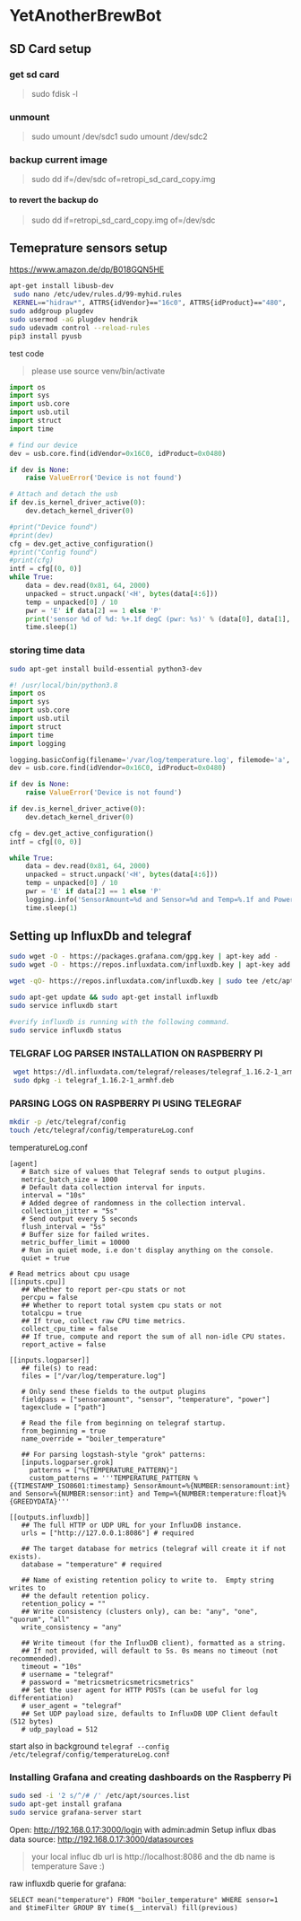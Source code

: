 # YetAnotherBrewBot

## SD Card setup
### get sd card
> sudo fdisk -l

### unmount
> sudo umount /dev/sdc1
>  sudo umount /dev/sdc2

### backup current image
> sudo dd if=/dev/sdc of=retropi_sd_card_copy.img

#### to revert the backup do
> sudo dd if=retropi_sd_card_copy.img of=/dev/sdc

## Temeprature sensors setup
https://www.amazon.de/dp/B018GQN5HE
```bash
apt-get install libusb-dev
 sudo nano /etc/udev/rules.d/99-myhid.rules
 KERNEL=="hidraw*", ATTRS{idVendor}=="16c0", ATTRS{idProduct}=="480",  MODE="0666", GROUP="plugdev", TAG+="uaccess", TAG+="udev-acl"
sudo addgroup plugdev
sudo usermod -aG plugdev hendrik
sudo udevadm control --reload-rules
pip3 install pyusb
```
test code
> please use source venv/bin/activate
```python
import os
import sys
import usb.core
import usb.util
import struct
import time

# find our device
dev = usb.core.find(idVendor=0x16C0, idProduct=0x0480)

if dev is None:
    raise ValueError('Device is not found')

# Attach and detach the usb
if dev.is_kernel_driver_active(0):
    dev.detach_kernel_driver(0)

#print("Device found")
#print(dev)
cfg = dev.get_active_configuration()
#print("Config found")
#print(cfg)
intf = cfg[(0, 0)]
while True:
    data = dev.read(0x81, 64, 2000)
    unpacked = struct.unpack('<H', bytes(data[4:6]))
    temp = unpacked[0] / 10
    pwr = 'E' if data[2] == 1 else 'P'
    print('sensor %d of %d: %+.1f degC (pwr: %s)' % (data[0], data[1], temp, pwr))
    time.sleep(1)
```


### storing time data
```bash
sudo apt-get install build-essential python3-dev
```

```python
#! /usr/local/bin/python3.8
import os
import sys
import usb.core
import usb.util
import struct
import time
import logging 

logging.basicConfig(filename='/var/log/temperature.log', filemode='a', format='%(created)f %(message)s', level=logging.INFO) 
dev = usb.core.find(idVendor=0x16C0, idProduct=0x0480)

if dev is None:
    raise ValueError('Device is not found')

if dev.is_kernel_driver_active(0):
    dev.detach_kernel_driver(0)

cfg = dev.get_active_configuration()
intf = cfg[(0, 0)]

while True:
    data = dev.read(0x81, 64, 2000)
    unpacked = struct.unpack('<H', bytes(data[4:6]))
    temp = unpacked[0] / 10
    pwr = 'E' if data[2] == 1 else 'P'
    logging.info('SensorAmount=%d and Sensor=%d and Temp=%.1f and Power=%s' % (data[0], data[1], temp, pwr))
    time.sleep(1)
```

## Setting up InfluxDb and telegraf
```bash
sudo wget -O - https://packages.grafana.com/gpg.key | apt-key add -
sudo wget -O - https://repos.influxdata.com/influxdb.key | apt-key add -

wget -qO- https://repos.influxdata.com/influxdb.key | sudo tee /etc/apt/sources.list.d/influxdb.list test $VERSION_ID = "8" && echo "deb https://repos.influxdata.com/debian jessie stable" | sudo tee /etc/apt/sources.list.d/influxdb.list test $VERSION_ID = "9" && echo "deb https://repos.influxdata.com/debian stretch stable" | sudo tee /etc/apt/sources.list.d/influxdb.list 

sudo apt-get update && sudo apt-get install influxdb 
sudo service influxdb start 

#verify influxdb is running with the following command. 
sudo service influxdb status 
```
### TELGRAF LOG PARSER INSTALLATION ON RASPBERRY PI
```bash
 wget https://dl.influxdata.com/telegraf/releases/telegraf_1.16.2-1_armhf.deb
 sudo dpkg -i telegraf_1.16.2-1_armhf.deb
```

### PARSING LOGS ON RASPBERRY PI USING TELEGRAF
```bash
mkdir -p /etc/telegraf/config
touch /etc/telegraf/config/temperatureLog.conf
```

temperatureLog.conf
```
[agent]
   # Batch size of values that Telegraf sends to output plugins.
   metric_batch_size = 1000
   # Default data collection interval for inputs.
   interval = "10s"
   # Added degree of randomness in the collection interval.
   collection_jitter = "5s"
   # Send output every 5 seconds
   flush_interval = "5s"
   # Buffer size for failed writes.
   metric_buffer_limit = 10000
   # Run in quiet mode, i.e don't display anything on the console.
   quiet = true
 
# Read metrics about cpu usage
[[inputs.cpu]]
   ## Whether to report per-cpu stats or not
   percpu = false
   ## Whether to report total system cpu stats or not
   totalcpu = true
   ## If true, collect raw CPU time metrics.
   collect_cpu_time = false
   ## If true, compute and report the sum of all non-idle CPU states.
   report_active = false

[[inputs.logparser]]
   ## file(s) to read:
   files = ["/var/log/temperature.log"]
    
   # Only send these fields to the output plugins
   fieldpass = ["sensoramount", "sensor", "temperature", "power"]
   tagexclude = ["path"]

   # Read the file from beginning on telegraf startup.
   from_beginning = true
   name_override = "boiler_temperature"

   ## For parsing logstash-style "grok" patterns:
   [inputs.logparser.grok]
     patterns = ["%{TEMPERATURE_PATTERN}"]
     custom_patterns = '''TEMPERATURE_PATTERN %{{TIMESTAMP_ISO8601:timestamp} SensorAmount=%{NUMBER:sensoramount:int} and Sensor=%{NUMBER:sensor:int} and Temp=%{NUMBER:temperature:float}%{GREEDYDATA}'''

[[outputs.influxdb]]
   ## The full HTTP or UDP URL for your InfluxDB instance.
   urls = ["http://127.0.0.1:8086"] # required
   
   ## The target database for metrics (telegraf will create it if not exists).
   database = "temperature" # required
   
   ## Name of existing retention policy to write to.  Empty string writes to
   ## the default retention policy.
   retention_policy = ""
   ## Write consistency (clusters only), can be: "any", "one", "quorum", "all"
   write_consistency = "any"
   
   ## Write timeout (for the InfluxDB client), formatted as a string.
   ## If not provided, will default to 5s. 0s means no timeout (not recommended).
   timeout = "10s"
   # username = "telegraf"
   # password = "metricsmetricsmetricsmetrics"
   ## Set the user agent for HTTP POSTs (can be useful for log differentiation)
   # user_agent = "telegraf"
   ## Set UDP payload size, defaults to InfluxDB UDP Client default (512 bytes)
   # udp_payload = 512

```
start also in background `telegraf --config /etc/telegraf/config/temperatureLog.conf`

### Installing Grafana and creating dashboards on the Raspberry Pi
```bash
sudo sed -i '2 s/^/# /' /etc/apt/sources.list
sudo apt-get install grafana
sudo service grafana-server start
```
Open: http://192.168.0.17:3000/login with admin:admin
Setup influx dbas data source: http://192.168.0.17:3000/datasources
> your local influc db url is http://localhost:8086 and the db name is temperature
Save :)

raw influxdb querie for grafana:
```
SELECT mean("temperature") FROM "boiler_temperature" WHERE sensor=1 and $timeFilter GROUP BY time($__interval) fill(previous)
```

